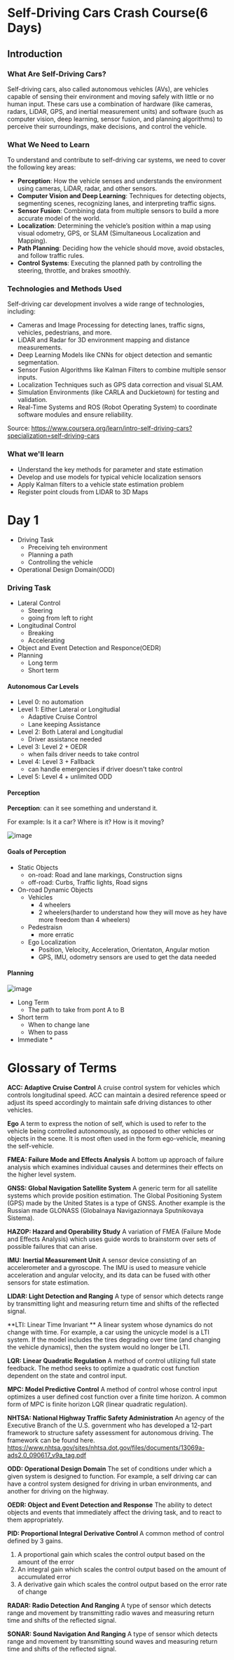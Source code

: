 # Self-Driving Cars Crash Course(6 Days)

## Introduction 
### What Are Self-Driving Cars?
Self-driving cars, also called autonomous vehicles (AVs), are vehicles capable of sensing their environment and moving safely with little or no human input. These cars use a combination of hardware (like cameras, radars, LiDAR, GPS, and inertial measurement units) and software (such as computer vision, deep learning, sensor fusion, and planning algorithms) to perceive their surroundings, make decisions, and control the vehicle.

### What We Need to Learn
To understand and contribute to self-driving car systems, we need to cover the following key areas:
* **Perception**: How the vehicle senses and understands the environment using cameras, LiDAR, radar, and other sensors.
* **Computer Vision and Deep Learning**: Techniques for detecting objects, segmenting scenes, recognizing lanes, and interpreting traffic signs.
* **Sensor Fusion**: Combining data from multiple sensors to build a more accurate model of the world.
* **Localization**: Determining the vehicle’s position within a map using visual odometry, GPS, or SLAM (Simultaneous Localization and Mapping).
* **Path Planning**: Deciding how the vehicle should move, avoid obstacles, and follow traffic rules.
* **Control Systems**: Executing the planned path by controlling the steering, throttle, and brakes smoothly.

### Technologies and Methods Used
Self-driving car development involves a wide range of technologies, including:
* Cameras and Image Processing for detecting lanes, traffic signs, vehicles, pedestrians, and more.
* LiDAR and Radar for 3D environment mapping and distance measurements.
* Deep Learning Models like CNNs for object detection and semantic segmentation.
* Sensor Fusion Algorithms like Kalman Filters to combine multiple sensor inputs.
* Localization Techniques such as GPS data correction and visual SLAM.
* Simulation Environments (like CARLA and Duckietown) for testing and validation.
* Real-Time Systems and ROS (Robot Operating System) to coordinate software modules and ensure reliability.

Source: https://www.coursera.org/learn/intro-self-driving-cars?specialization=self-driving-cars

### What we'll learn
* Understand the key methods for parameter and state estimation
* Develop and use models for typical vehicle localization sensors
* Apply Kalman filters to a vehicle state estimation problem
* Register point clouds from LIDAR to 3D Maps

# Day 1

- Driving Task
  - Preceiving teh environment
  - Planning a path
  - Controlling the vehicle
- Operational Design Domain(ODD)
### Driving Task
* Lateral Control
  * Steering
  * going from left to right
* Longitudinal Control
  * Breaking
  * Accelerating
* Object and Event Detection and Responce(OEDR)
* Planning
  * Long term
  * Short term
#### Autonomous Car Levels
* Level 0: no automation
* Level 1: Either Lateral or Longitudial
  * Adaptive Cruise Control
  * Lane keeping Assistance
* Level 2: Both Lateral and Longitudial
  * Driver assistance needed
* Level 3: Level 2 + OEDR
  * when fails driver needs to take control
* Level 4: Level 3 + Fallback
  * can handle emergencies if driver doesn't take control
* Level 5: Level 4 + unlimited ODD

#### Perception
**Perception**: can it see something and understand it.

For example: Is it a car? Where is it? How is it moving?

![image](https://github.com/user-attachments/assets/1bb3f756-4101-4f9d-afe3-68dca09264f5)

#### Goals of Perception
* Static Objects
  * on-road: Road and lane markings, Construction signs
  * off-road: Curbs, Traffic lights, Road signs
* On-road Dynamic Objects
  * Vehicles
    * 4 wheelers
    * 2 wheelers(harder to understand how they will move as hey have more freedom than 4 wheelers)
  * Pedestraisn
    * more erratic
  * Ego Localization
    * Position, Velocity, Acceleration, Orientaton, Angular motion
    * GPS, IMU, odometry sensors are used to get the data needed
   
#### Planning
![image](https://github.com/user-attachments/assets/098766c3-65a2-40cb-9d1e-26b62c960ac7)
* Long Term
  * The path to take from pont A to B
* Short term
  * When to change lane
  * When to pass
* Immediate
  * 


# Glossary of Terms
**ACC: Adaptive Cruise Control**
A cruise control system for vehicles which controls longitudinal speed. ACC can maintain a desired reference speed or adjust its speed accordingly to maintain safe driving distances to other vehicles. 

**Ego**
A term to express the notion of self, which is used to refer to the vehicle being controlled autonomously, as opposed to other vehicles or objects in the scene.  It is most often used in the form ego-vehicle, meaning the self-vehicle.

**FMEA: Failure Mode and Effects Analysis**
A bottom up approach of failure analysis which examines individual causes and determines their effects on the higher level system.

**GNSS: Global Navigation Satellite System**
A generic term for all satellite systems which provide position estimation. The Global Positioning System (GPS) made by the United States is a type of GNSS. Another example is the Russian made GLONASS (Globalnaya Navigazionnaya Sputnikovaya Sistema).

**HAZOP: Hazard and Operability Study**
A variation of FMEA (Failure Mode and Effects Analysis) which uses guide words to brainstorm over sets of possible failures that can arise.

**IMU: Inertial Measurement Unit**
A sensor device consisting of an accelerometer and a gyroscope. The IMU is used to measure vehicle acceleration and angular velocity, and its data can be fused with other sensors for state estimation.

**LIDAR: Light Detection and Ranging**
A type of sensor which detects range by transmitting light and measuring return time and shifts of the reflected signal.

**LTI: Linear Time Invariant **
A linear system whose dynamics do not change with time. For example, a car using the unicycle model is a LTI system. If the model includes the tires degrading over time (and changing the vehicle dynamics), then the system would no longer be LTI.

**LQR: Linear Quadratic Regulation**
A method of control utilizing full state feedback. The method seeks to optimize a quadratic cost function dependent on the state and control input.

**MPC: Model Predictive Control**
A method of control whose control input optimizes a user defined cost function over a finite time horizon. A common form of MPC is finite horizon LQR (linear quadratic regulation).

**NHTSA: National Highway Traffic Safety Administration**
An agency of the Executive Branch of the U.S. government who has developed a 12-part framework to structure safety assessment for autonomous driving.  The framework can be found here. 
https://www.nhtsa.gov/sites/nhtsa.dot.gov/files/documents/13069a-ads2.0_090617_v9a_tag.pdf

**ODD: Operational Design Domain**
The set of conditions under which a given system is designed to function. For example, a self driving car can have a control system designed for driving in urban environments, and another for driving on the highway.

**OEDR: Object and Event Detection and Response**
The ability to detect objects and events that immediately affect the driving task, and to react to them appropriately. 

**PID: Proportional Integral Derivative Control**
A common method of control defined by 3 gains.
1) A proportional gain which scales the control output based on the amount of the error
2) An integral gain which scales the control output based on the amount of accumulated error
3) A derivative gain which scales the control output based on the error rate of change

**RADAR: Radio Detection And Ranging**
A type of sensor which detects range and movement by transmitting radio waves and measuring return time and shifts of the reflected signal.

**SONAR: Sound Navigation And Ranging**
A type of sensor which detects range and movement by transmitting sound waves and measuring return time and shifts of the reflected signal. 
